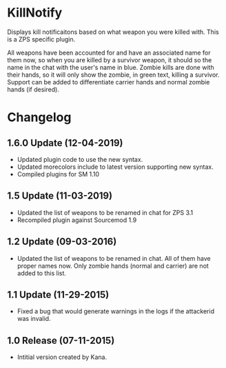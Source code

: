 # KillNotify
Displays kill notificaitons based on what weapon you were killed with. This is a ZPS specific plugin.

All weapons have been accounted for and have an associated name for them now, so when you are killed by a survivor weapon, it should so the name in the chat with the user's name in blue. Zombie kills are done with their hands, so it will only show the zombie, in green text, killing a survivor. Support can be added to differentiate carrier hands and normal zombie hands (if desired).

# Changelog
1.6.0 Update (12-04-2019)
-----------------
- Updated plugin code to use the new syntax.
- Updated morecolors include to latest version supporting new syntax.
- Compiled plugins for SM 1.10


1.5 Update (11-03-2019)
-----------------
- Updated the list of weapons to be renamed in chat for ZPS 3.1
- Recompiled plugin against Sourcemod 1.9


1.2 Update (09-03-2016)
-----------------
- Updated the list of weapons to be renamed in chat. All of them have proper names now. Only zombie hands (normal and carrier) are not added to this list.


1.1 Update (11-29-2015)
-----------------
- Fixed a bug that would generate warnings in the logs if the attackerid was invalid.


1.0 Release (07-11-2015)
-----------------
- Intitial version created by Kana.